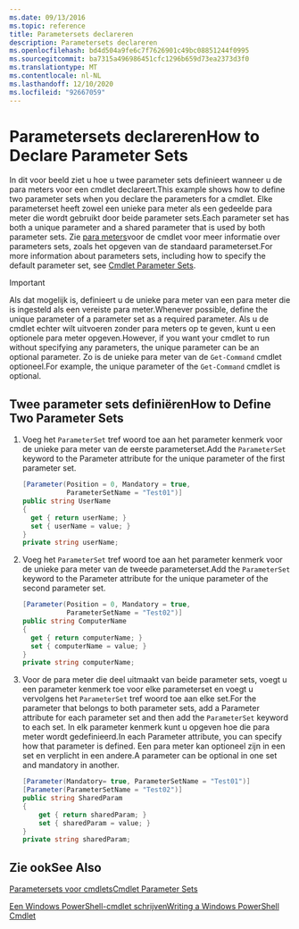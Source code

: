 ```yaml
---
ms.date: 09/13/2016
ms.topic: reference
title: Parametersets declareren
description: Parametersets declareren
ms.openlocfilehash: bd4d504a9fe6c7f7626901c49bc08851244f0995
ms.sourcegitcommit: ba7315a496986451cfc1296b659d73ea2373d3f0
ms.translationtype: MT
ms.contentlocale: nl-NL
ms.lasthandoff: 12/10/2020
ms.locfileid: "92667059"
---
```

# <a name="how-to-declare-parameter-sets"></a><span data-ttu-id="ffe78-103">Parametersets declareren</span><span class="sxs-lookup"><span data-stu-id="ffe78-103">How to Declare Parameter Sets</span></span>

<span data-ttu-id="ffe78-104">In dit voor beeld ziet u hoe u twee parameter sets definieert wanneer u de para meters voor een cmdlet declareert.</span><span class="sxs-lookup"><span data-stu-id="ffe78-104">This example shows how to define two parameter sets when you declare the parameters for a cmdlet.</span></span> <span data-ttu-id="ffe78-105">Elke parameterset heeft zowel een unieke para meter als een gedeelde para meter die wordt gebruikt door beide parameter sets.</span><span class="sxs-lookup"><span data-stu-id="ffe78-105">Each parameter set has both a unique parameter and a shared parameter that is used by both parameter sets.</span></span> <span data-ttu-id="ffe78-106">Zie [para meters](./cmdlet-parameter-sets.md)voor de cmdlet voor meer informatie over parameters sets, zoals het opgeven van de standaard parameterset.</span><span class="sxs-lookup"><span data-stu-id="ffe78-106">For more information about parameters sets, including how to specify the default parameter set, see [Cmdlet Parameter Sets](./cmdlet-parameter-sets.md).</span></span>

> [!IMPORTANT]
> <span data-ttu-id="ffe78-107">Als dat mogelijk is, definieert u de unieke para meter van een para meter die is ingesteld als een vereiste para meter.</span><span class="sxs-lookup"><span data-stu-id="ffe78-107">Whenever possible, define the unique parameter of a parameter set as a required parameter.</span></span> <span data-ttu-id="ffe78-108">Als u de cmdlet echter wilt uitvoeren zonder para meters op te geven, kunt u een optionele para meter opgeven.</span><span class="sxs-lookup"><span data-stu-id="ffe78-108">However, if you want your cmdlet to run without specifying any parameters, the unique parameter can be an optional parameter.</span></span> <span data-ttu-id="ffe78-109">Zo is de unieke para meter van de `Get-Command` cmdlet optioneel.</span><span class="sxs-lookup"><span data-stu-id="ffe78-109">For example, the unique parameter of the `Get-Command` cmdlet is optional.</span></span>

## <a name="how-to-define-two-parameter-sets"></a><span data-ttu-id="ffe78-110">Twee parameter sets definiëren</span><span class="sxs-lookup"><span data-stu-id="ffe78-110">How to Define Two Parameter Sets</span></span>

1. <span data-ttu-id="ffe78-111">Voeg het `ParameterSet` tref woord toe aan het parameter kenmerk voor de unieke para meter van de eerste parameterset.</span><span class="sxs-lookup"><span data-stu-id="ffe78-111">Add the `ParameterSet` keyword to the Parameter attribute for the unique parameter of the first parameter set.</span></span>

   ```csharp
   [Parameter(Position = 0, Mandatory = true,
              ParameterSetName = "Test01")]
   public string UserName
   {
     get { return userName; }
     set { userName = value; }
   }
   private string userName;
   ```

2. <span data-ttu-id="ffe78-112">Voeg het `ParameterSet` tref woord toe aan het parameter kenmerk voor de unieke para meter van de tweede parameterset.</span><span class="sxs-lookup"><span data-stu-id="ffe78-112">Add the `ParameterSet` keyword to the Parameter attribute for the unique parameter of the second parameter set.</span></span>

   ```csharp
   [Parameter(Position = 0, Mandatory = true,
              ParameterSetName = "Test02")]
   public string ComputerName
   {
     get { return computerName; }
     set { computerName = value; }
   }
   private string computerName;
   ```

3. <span data-ttu-id="ffe78-113">Voor de para meter die deel uitmaakt van beide parameter sets, voegt u een parameter kenmerk toe voor elke parameterset en voegt u vervolgens het `ParameterSet` tref woord toe aan elke set.</span><span class="sxs-lookup"><span data-stu-id="ffe78-113">For the parameter that belongs to both parameter sets, add a Parameter attribute for each parameter set and then add the `ParameterSet` keyword to each set.</span></span> <span data-ttu-id="ffe78-114">In elk parameter kenmerk kunt u opgeven hoe die para meter wordt gedefinieerd.</span><span class="sxs-lookup"><span data-stu-id="ffe78-114">In each Parameter attribute, you can specify how that parameter is defined.</span></span> <span data-ttu-id="ffe78-115">Een para meter kan optioneel zijn in een set en verplicht in een andere.</span><span class="sxs-lookup"><span data-stu-id="ffe78-115">A parameter can be optional in one set and mandatory in another.</span></span>

   ```csharp
   [Parameter(Mandatory= true, ParameterSetName = "Test01")]
   [Parameter(ParameterSetName = "Test02")]
   public string SharedParam
   {
       get { return sharedParam; }
       set { sharedParam = value; }
   }
   private string sharedParam;
   ```

## <a name="see-also"></a><span data-ttu-id="ffe78-116">Zie ook</span><span class="sxs-lookup"><span data-stu-id="ffe78-116">See Also</span></span>

[<span data-ttu-id="ffe78-117">Parametersets voor cmdlets</span><span class="sxs-lookup"><span data-stu-id="ffe78-117">Cmdlet Parameter Sets</span></span>](./cmdlet-parameter-sets.md)

[<span data-ttu-id="ffe78-118">Een Windows PowerShell-cmdlet schrijven</span><span class="sxs-lookup"><span data-stu-id="ffe78-118">Writing a Windows PowerShell Cmdlet</span></span>](./writing-a-windows-powershell-cmdlet.md)
